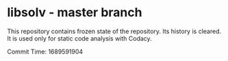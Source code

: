 # libsolv - master branch

This repository contains frozen state of the repository.
Its history is cleared. It is used only for static code
analysis with Codacy.

Commit Time: 1689591904